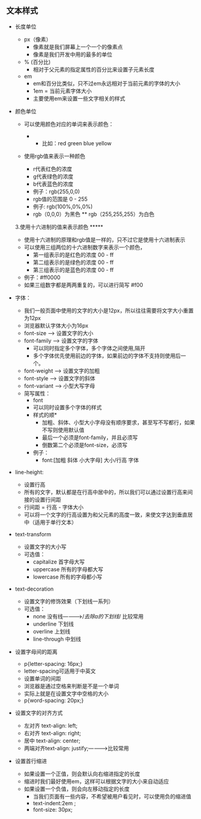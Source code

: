 
## 文本样式
* 长度单位
  * px（像素）
    * 像素就是我们屏幕上一个一个的像素点
    * 像素是我们开发中用的最多的单位
  * % (百分比)
    * 相对于父元素的指定属性的百分比来设置子元素长度
  * em
    * em和百分比类似，只不过em永远相对于当前元素的字体的大小
    * 1em = 当前元素字体大小
    * 主要使用em来设置一些文字相关的样式
* 颜色单位
  * 可以使用颜色对应的单词来表示颜色：
    * * 比如：red green blue yellow
    
  * 使用rgb值来表示一种颜色	
    * r代表红色的浓度
    * g代表绿色的浓度
    * b代表蓝色的浓度
    * 例子：rgb(255,0,0)
    * rgb值的范围是 0 - 255
    * 例子: rgb(100%,0%,0%)
    * rgb（0,0,0）为黑色
    **  rgb（255,255,255）为白色
    
  3.使用十六进制的值来表示颜色 *****
    * 使用十六进制的原理和rgb值是一样的，只不过它是使用十六进制表示
    * 可以使用三组两位的十六进制数字来表示一个颜色，
      * 第一组表示的是红色的浓度 00 - ff
      * 第二组表示的是绿色的浓度 00 - ff
      * 第三组表示的是蓝色的浓度 00 - ff
    * 例子：#ff0000
    * 如果三组数字都是两两重复的，可以进行简写 #f00
      
* 字体：
  * 我们一般页面中使用的文字的大小是12px，所以往往需要将文字大小重置为12px
  * 浏览器默认字体大小为16px
  * font-size --> 设置文字的大小
  * font-family --> 设置文字的字体
    * 可以同时指定多个字体，多个字体之间使用,隔开
    * 多个字体优先使用前边的字体，如果前边的字体不支持则使用后一个。
  * font-weight --> 设置文字的加粗
  * font-style --> 设置文字的斜体
  * font-variant --> 小型大写字母
  * 简写属性：
    * font
    * 可以同时设置多个字体的样式
    * 样式的顺* 
      * 加粗、斜体、小型大小字母没有顺序要求，甚至写不写都行，如果不写则使用默认值
      * 最后一个必须是font-family，并且必须写
      * 倒数第二个必须是font-size，必须写
    * 例子：
      * font:[加粗 斜体 小大字母] 大小/行高 字体
* line-height:
  * 设置行高
  * 所有的文字，默认都是在行高中居中的，所以我们可以通过设置行高来间接的设置行间距
  * 行间距 = 行高 - 字体大小
  * 可以将一个文字的行高设置为和父元素的高度一致，来使文字达到垂直居中（适用于单行文本）
  
* text-transform
  * 设置文字的大小写
  * 可选值：
    * capitalize 首字母大写
    * uppercase 所有的字母都大写 
    * lowercase  所有的字母都小写
* text-decoration
  * 设置文字的修饰效果（下划线一系列）
  * 可选值：
    * none 没有线————>/*去除a的下划线*/   比较常用
    * underline 下划线 
    * overline 上划线 
    * line-through 中划线 
* 设置字母间的距离
  * p{letter-spacing: 16px;}
  * letter-spacing可适用于中英文
  * 设置单词的间距
  * 浏览器是通过空格来判断是不是一个单词
  * 实际上就是在设置文字中空格的大小
  * p{word-spacing: 20px;}
* 设置文字的对齐方式
  * 左对齐 text-align: left;
  * 右对齐 text-align: right;
  * 居中   text-align: center;
  * 两端对齐text-align: justify;————>比较常用
* 设置首行缩进
  *  如果设置一个正值，则会默认向右缩进指定的长度
    * 缩进时我们最好使用em，这样可以根据文字的大小来自动适应
  * 如果设置一个负值，则会向左移动指定的长度
    * 当我们页面有一些内容，不希望被用户看见时，可以使用负的缩进值
    * text-indent:2em ;
    * font-size: 30px;


				




			





		
		
		
		
		
		
		
		
		
		
		
		
		
		
		